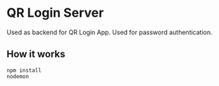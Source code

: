 # QR Login Server

Used as backend for QR Login App. Used for password authentication.

## How it works

    npm install
    nodemon
